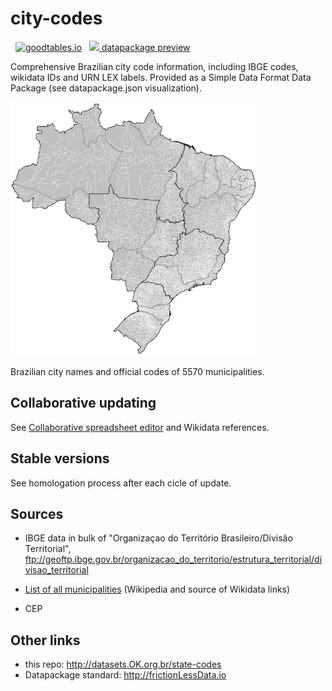 # city-codes

&nbsp; [![goodtables.io](https://goodtables.io/badge/github/datasets-br/city-codes.svg)](https://goodtables.io/github/datasets-br/city-codes) &nbsp; [![](https://upload.wikimedia.org/wikipedia/commons/e/eb/PICOL_icon_View.svg) datapackage preview](http://data.okfn.org/tools/view?url=https%3A%2F%2Fraw.githubusercontent.com%2Fdatasets-br%2Fcity-codes%2Fmaster%2Fdatapackage.json)

Comprehensive Brazilian city code information, including IBGE codes, wikidata IDs and URN LEX labels. 
Provided as a Simple Data Format Data Package (see datapackage.json visualization).

![](assets/Brazil_Municipalities-400px.png)

Brazilian city names and official codes of 5570 municipalities.

## Collaborative updating

See [Collaborative spreadsheet editor](https://docs.google.com/spreadsheets/d/1A4WzBTH26YMtp62CCaOjS30WwlubauSmOnpecZQ-fpI/) and Wikidata references.

## Stable versions

See homologation process after each cicle of update.

## Sources

* IBGE data in bulk of "Organizaçao do Território Brasileiro/Divisão Territorial", ftp://geoftp.ibge.gov.br/organizacao_do_territorio/estrutura_territorial/divisao_territorial

* [List of all municipalities](https://pt.wikipedia.org/wiki/Lista_de_munic%C3%ADpios_do_Brasil) (Wikipedia and source of Wikidata links)

* CEP

## Other links

* this repo: http://datasets.OK.org.br/state-codes
* Datapackage standard: http://frictionLessData.io
